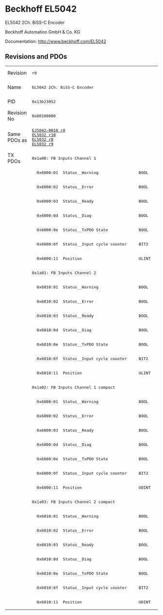 # Beckhoff EL5042

EL5042 2Ch. BiSS-C Encoder

Beckhoff Automation GmbH & Co. KG

Documentation: <a href="http://www.beckhoff.com/EL5042">http://www.beckhoff.com/EL5042</a>

## Revisions and PDOs
<table>
<tr >
<td class="first">Revision</td>
<td ><pre>r0</pre></td>
</tr>
<tr >
<td class="first">Name</td>
<td ><pre>EL5042 2Ch. BiSS-C Encoder</pre></td>
</tr>
<tr >
<td class="first">PID</td>
<td ><pre>0x13b23052</pre></td>
</tr>
<tr >
<td class="first">Revision No</td>
<td ><pre>0x00100000</pre></td>
</tr>
<tr >
<td class="first">Same PDOs as</td>
<td ><pre><a href="EJ5042-0010">EJ5042-0010 r0</a><br/><a href="EL5032">EL5032 r10</a><br/><a href="EL5032">EL5032 r8</a><br/><a href="EL5032">EL5032 r9</a></pre></td>
</tr>
<tr class="txpdo pdosection">
<td class="first" rowspan=32 valign=top>TX PDOs</td>
<td><pre>0x1a00: FB Inputs Channel 1</pre></td>
<td></td>
</tr>
<tr class="txpdo">
<td class="first"><pre>  0x6000:01  Status__Warning                 BOOL</pre></td>
</tr>
<tr class="txpdo">
<td class="first"><pre>  0x6000:02  Status__Error                   BOOL</pre></td>
</tr>
<tr class="txpdo">
<td class="first"><pre>  0x6000:03  Status__Ready                   BOOL</pre></td>
</tr>
<tr class="txpdo">
<td class="first"><pre>  0x6000:0d  Status__Diag                    BOOL</pre></td>
</tr>
<tr class="txpdo">
<td class="first"><pre>  0x6000:0e  Status__TxPDO State             BOOL</pre></td>
</tr>
<tr class="txpdo">
<td class="first"><pre>  0x6000:0f  Status__Input cycle counter     BIT2</pre></td>
</tr>
<tr class="txpdo">
<td class="first"><pre>  0x6000:11  Position                        ULINT</pre></td>
</tr>
<tr class="txpdo pdosection">
<td class="first"><pre>0x1a01: FB Inputs Channel 2</pre></td>
</tr>
<tr class="txpdo">
<td class="first"><pre>  0x6010:01  Status__Warning                 BOOL</pre></td>
</tr>
<tr class="txpdo">
<td class="first"><pre>  0x6010:02  Status__Error                   BOOL</pre></td>
</tr>
<tr class="txpdo">
<td class="first"><pre>  0x6010:03  Status__Ready                   BOOL</pre></td>
</tr>
<tr class="txpdo">
<td class="first"><pre>  0x6010:0d  Status__Diag                    BOOL</pre></td>
</tr>
<tr class="txpdo">
<td class="first"><pre>  0x6010:0e  Status__TxPDO State             BOOL</pre></td>
</tr>
<tr class="txpdo">
<td class="first"><pre>  0x6010:0f  Status__Input cycle counter     BIT2</pre></td>
</tr>
<tr class="txpdo">
<td class="first"><pre>  0x6010:11  Position                        ULINT</pre></td>
</tr>
<tr class="txpdo pdosection">
<td class="first"><pre>0x1a02: FB Inputs Channel 1 compact</pre></td>
</tr>
<tr class="txpdo">
<td class="first"><pre>  0x6000:01  Status__Warning                 BOOL</pre></td>
</tr>
<tr class="txpdo">
<td class="first"><pre>  0x6000:02  Status__Error                   BOOL</pre></td>
</tr>
<tr class="txpdo">
<td class="first"><pre>  0x6000:03  Status__Ready                   BOOL</pre></td>
</tr>
<tr class="txpdo">
<td class="first"><pre>  0x6000:0d  Status__Diag                    BOOL</pre></td>
</tr>
<tr class="txpdo">
<td class="first"><pre>  0x6000:0e  Status__TxPDO State             BOOL</pre></td>
</tr>
<tr class="txpdo">
<td class="first"><pre>  0x6000:0f  Status__Input cycle counter     BIT2</pre></td>
</tr>
<tr class="txpdo">
<td class="first"><pre>  0x6000:11  Position                        UDINT</pre></td>
</tr>
<tr class="txpdo pdosection">
<td class="first"><pre>0x1a03: FB Inputs Channel 2 compact</pre></td>
</tr>
<tr class="txpdo">
<td class="first"><pre>  0x6010:01  Status__Warning                 BOOL</pre></td>
</tr>
<tr class="txpdo">
<td class="first"><pre>  0x6010:02  Status__Error                   BOOL</pre></td>
</tr>
<tr class="txpdo">
<td class="first"><pre>  0x6010:03  Status__Ready                   BOOL</pre></td>
</tr>
<tr class="txpdo">
<td class="first"><pre>  0x6010:0d  Status__Diag                    BOOL</pre></td>
</tr>
<tr class="txpdo">
<td class="first"><pre>  0x6010:0e  Status__TxPDO State             BOOL</pre></td>
</tr>
<tr class="txpdo">
<td class="first"><pre>  0x6010:0f  Status__Input cycle counter     BIT2</pre></td>
</tr>
<tr class="txpdo">
<td class="first"><pre>  0x6010:11  Position                        UDINT</pre></td>
</tr>
</table>
